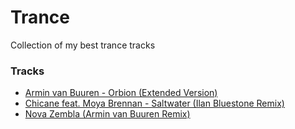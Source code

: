 # Trance
Collection of my best trance tracks

### Tracks
- [Armin van Buuren - Orbion (Extended Version)](https://soundcloud.com/arminvanbuuren/armin-van-buuren-orbion)
- [Chicane feat. Moya Brennan - Saltwater (Ilan Bluestone Remix)](https://soundcloud.com/chicanemusic/chicane-feat-moya-17410535)
- [Nova Zembla (Armin van Buuren Remix)](https://soundcloud.com/klm_geo/nova-zembla-armin-van-buuren)


